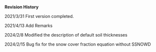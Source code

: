 **Revision History**

2021/3/31 First version completed.

2021/4/13 Add Remarks

2024/2/8 Modified the description of default soil thicknesses

2024/2/15 Bug fix for the snow cover fraction equation without SSNOWD
